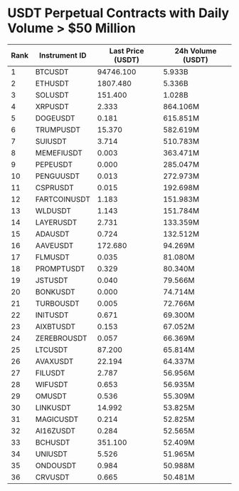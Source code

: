 # USDT Perpetual Contracts with Daily Volume > $50 Million

| Rank | Instrument ID | Last Price (USDT) | 24h Volume (USDT) |
|------|---------------|-------------------|-------------------|
| 1 | BTCUSDT | 94746.100 | 5.933B |
| 2 | ETHUSDT | 1807.480 | 5.336B |
| 3 | SOLUSDT | 151.400 | 1.028B |
| 4 | XRPUSDT | 2.333 | 864.106M |
| 5 | DOGEUSDT | 0.181 | 615.851M |
| 6 | TRUMPUSDT | 15.370 | 582.619M |
| 7 | SUIUSDT | 3.714 | 510.783M |
| 8 | MEMEFIUSDT | 0.003 | 363.471M |
| 9 | PEPEUSDT | 0.000 | 285.047M |
| 10 | PENGUUSDT | 0.013 | 272.973M |
| 11 | CSPRUSDT | 0.015 | 192.698M |
| 12 | FARTCOINUSDT | 1.183 | 151.983M |
| 13 | WLDUSDT | 1.143 | 151.784M |
| 14 | LAYERUSDT | 2.731 | 133.359M |
| 15 | ADAUSDT | 0.724 | 132.512M |
| 16 | AAVEUSDT | 172.680 | 94.269M |
| 17 | FLMUSDT | 0.035 | 81.080M |
| 18 | PROMPTUSDT | 0.329 | 80.340M |
| 19 | JSTUSDT | 0.040 | 79.566M |
| 20 | BONKUSDT | 0.000 | 74.714M |
| 21 | TURBOUSDT | 0.005 | 72.766M |
| 22 | INITUSDT | 0.671 | 69.300M |
| 23 | AIXBTUSDT | 0.153 | 67.052M |
| 24 | ZEREBROUSDT | 0.057 | 66.369M |
| 25 | LTCUSDT | 87.200 | 65.814M |
| 26 | AVAXUSDT | 22.194 | 64.337M |
| 27 | FILUSDT | 2.787 | 56.956M |
| 28 | WIFUSDT | 0.653 | 56.935M |
| 29 | OMUSDT | 0.536 | 55.309M |
| 30 | LINKUSDT | 14.992 | 53.825M |
| 31 | MAGICUSDT | 0.214 | 52.825M |
| 32 | AI16ZUSDT | 0.284 | 52.565M |
| 33 | BCHUSDT | 351.100 | 52.409M |
| 34 | UNIUSDT | 5.526 | 51.965M |
| 35 | ONDOUSDT | 0.984 | 50.988M |
| 36 | CRVUSDT | 0.665 | 50.481M |
